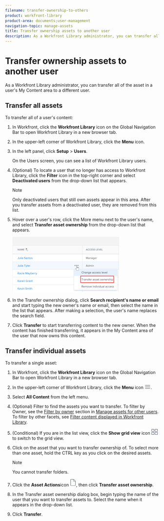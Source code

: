 ```yaml
---
filename: transfer-ownership-to-others
product: workfront-library
product-area: documents;user-management
navigation-topic: manage-assets
title: Transfer ownership assets to another user
description: As a Workfront Library administrator, you can transfer all of the asset in a user's My Content area to a different user.
---
```


# Transfer ownership assets to another user

As a Workfront Library administrator, you can transfer all of the asset in a user's My Content area to a different user.

## Transfer all assets

To transfer all of a user's content:

1. In Workfront, click the **Workfront Library** icon on the Global Navigation Bar to open Workfront Library in a new browser tab. 
1. In the upper-left corner of Workfront Library, click the **Menu** icon.
1. In the left panel, click **Setup** > **Users**.

   On the Users screen, you can see a list of Workfront Library users.

1. (Optional) To locate a user that no longer has access to Workfront Library, click the **Filter** icon in the top-right corner and select **Deactivated users** from the drop-down list that appears.

   >[!NOTE]
   >
   >Only deactivated users that still own assets appear in this area. After you transfer assets from a deactivated user, they are removed from this list.

1. Hover over a user's row, click the More menu next to the user's name, and select **Transfer asset ownership** from the drop-down list that appears.

   ![](assets/transfer-asset-selection-350x181.png)

1. In the Transfer ownership dialog, click **Search recipient's name or email** and start typing the new owner's name or email, then select the name in the list that appears. After making a selection, the user's name replaces the search field.
1. Click **Transfer** to start transferring content to the new owner. When the content has finished transferring, it appears in the My Content area of the user that now owns this content.

## Transfer individual assets

To transfer a single asset:

1. In Workfront, click the **Workfront Library** icon on the Global Navigation Bar to open Workfront Library in a new browser tab. 
1. In the upper-left corner of Workfront Library, click the **Menu** icon ![](assets/library-menu-icon.png).
1. Select **All Content** from the left menu.
1. (Optional) Filter to find the assets you want to transfer. To filter by Owner, see the [Filter by owner](../../../workfront-library/administration-and-setup/manage-assets/manage-assets-for-other-users.md#filter) section in [Manage assets for other users](../../../workfront-library/administration-and-setup/manage-assets/manage-assets-for-other-users.md). To filter by other facets, see [Filter content displayed in Workfront Library](../../../workfront-library/content-management/basics/filter-content-displayed.md).

1. (Conditional) If you are in the list view, click the **Show grid view** icon ![](assets/grid-view-icon.png) to switch to the grid view.
1. Click on the asset that you want to transfer ownership of. To select more than one asset, hold the CTRL key as you click on the desired assets.

   >[!NOTE]
   >
   >You cannot transfer folders.

1. Click the **Asset Actions**icon ![](assets/library-document-icon.png), then click **Transfer asset ownership**.

1. In the Transfer asset ownership dialog box, begin typing the name of the user that you want to transfer assets to. Select the name when it appears in the drop-down list.
1. Click **Transfer**.

